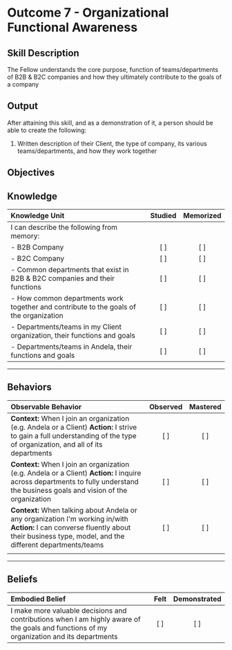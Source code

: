 # Outcome 7 - Organizational Functional Awareness

**Skill Description**
----------
The Fellow understands the core purpose, function of teams/departments of B2B & B2C companies and how they ultimately contribute to the goals of a company

**Output**
----------
After attaining this skill, and as a demonstration of it, a person should be able to create the following:

1. Written description of their Client, the type of company, its various teams/departments, and how they work together


**Objectives**
----------
## **Knowledge**


| Knowledge Unit   |      Studied      | Memorized |
|:-------------|:------------------:|:--------:|
| I can describe the following from memory: | | |
| - B2B Company | [ ] | [ ] |
| - B2C Company   | [ ] | [ ] |
| - Common departments that exist in B2B & B2C companies and their functions| [ ] | [ ] |
| - How common departments work together and contribute to the goals of the organization | [ ] | [ ] |
| - Departments/teams in my Client organization, their functions and goals| [ ] | [ ] | 
| - Departments/teams in Andela, their functions and goals| [ ] | [ ] | 


----------


## **Behaviors**

| Observable Behavior   |      Observed      | Mastered |
|:-------------|:------------------:|:--------:|
| **Context:** When I join an organization (e.g. Andela or a Client) **Action:** I strive to gain a full understanding of the type of organization, and all of its departments | [ ] | [ ]  |
| **Context:** When I join an organization (e.g. Andela or a Client) **Action:** I inquire across departments to fully understand the business goals and vision of the organization | [ ] | [ ]  |
| **Context:** When talking about Andela or any organization I'm working in/with **Action:** I can converse fluently about their business type, model, and the different departments/teams | [ ] | [ ] |
| | | |


----------


## **Beliefs**


| Embodied Belief   |      Felt      | Demonstrated |
|:-------------|:------------------:|:--------:|
| I make more valuable decisions and contributions when I am highly aware of the goals and functions of my organization and its departments | [ ] | [ ]  |


